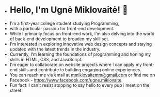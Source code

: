 - # Hello, I'm Ugnė Miklovaitė! 👋
- I'm a first-year college student studying Programming,
- with a particular passion for front-end development.
- While I primarily focus on front-end work, I'm also delving into the world of back-end development to broaden my skill set.
- I'm interested in exploring innovative web design concepts and staying updated with the latest trends in the industry.
- Currently, I'm learning the foundations of programming and honing my skills in HTML, CSS, and JavaScript.
- I'm eager to collaborate on website projects where I can apply my front-end skills and contribute to building engaging online experiences.
- You can reach me via email at mmiklovaitemm@gmail.com or find me on Facebook - https://www.facebook.com/ugne.miklovaite.
- Fun fact: I can't resist stopping to say hello to every pup I meet on the street.

<!---
mmiklovaitemm/mmiklovaitemm is a ✨ special ✨ repository because its `README.md` (this file) appears on your GitHub profile.
You can click the Preview link to take a look at your changes.
--->
